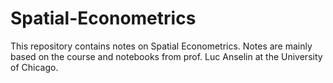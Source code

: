 # Spatial-Econometrics
This repository contains notes on Spatial Econometrics. Notes are mainly based on the course and notebooks from prof. Luc Anselin at the University of Chicago.
